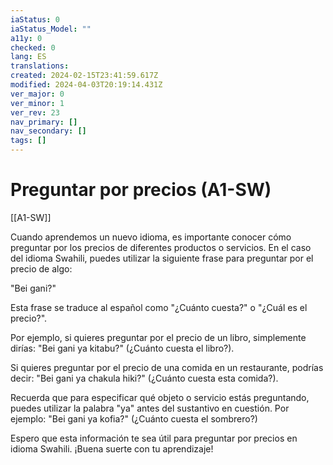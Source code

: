 ```yaml
---
iaStatus: 0
iaStatus_Model: ""
a11y: 0
checked: 0
lang: ES
translations: 
created: 2024-02-15T23:41:59.617Z
modified: 2024-04-03T20:19:14.431Z
ver_major: 0
ver_minor: 1
ver_rev: 23
nav_primary: []
nav_secondary: []
tags: []
---
```

# Preguntar por precios (A1-SW)

[[A1-SW]]

Cuando aprendemos un nuevo idioma, es importante conocer cómo preguntar por los precios de diferentes productos o servicios. En el caso del idioma Swahili, puedes utilizar la siguiente frase para preguntar por el precio de algo:

"Bei gani?"

Esta frase se traduce al español como "¿Cuánto cuesta?" o "¿Cuál es el precio?". 

Por ejemplo, si quieres preguntar por el precio de un libro, simplemente dirías: "Bei gani ya kitabu?" (¿Cuánto cuesta el libro?). 

Si quieres preguntar por el precio de una comida en un restaurante, podrías decir: "Bei gani ya chakula hiki?" (¿Cuánto cuesta esta comida?).

Recuerda que para especificar qué objeto o servicio estás preguntando, puedes utilizar la palabra "ya" antes del sustantivo en cuestión. Por ejemplo: "Bei gani ya kofia?" (¿Cuánto cuesta el sombrero?)

Espero que esta información te sea útil para preguntar por precios en idioma Swahili. ¡Buena suerte con tu aprendizaje!
